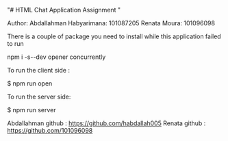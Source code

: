"# HTML Chat Application Assignment "

Author:
Abdallahman Habyarimana: 101087205
Renata Moura: 101096098

There is a couple of package you need to install while this application failed to run 

 npm i -s--dev opener concurrently
 
To run the client side :

$ npm run open

To run the server side: 

$ npm run server


Abdallahman github : https://github.com/habdallah005
Renata github : https://github.com/101096098





